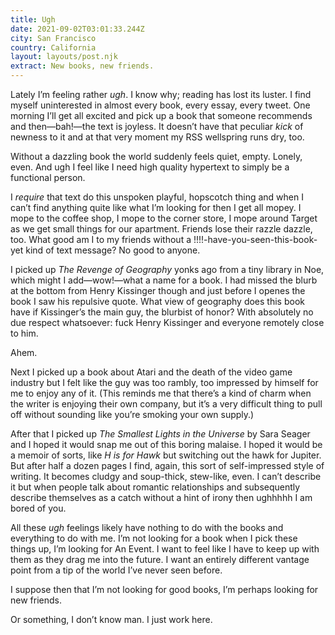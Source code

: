 ```yaml
---
title: Ugh
date: 2021-09-02T03:01:33.244Z
city: San Francisco
country: California
layout: layouts/post.njk
extract: New books, new friends.
---
```


Lately I’m feeling rather _ugh_. I know why; reading has lost its luster. I find myself uninterested in almost every book, every essay, every tweet. One morning I’ll get all excited and pick up a book that someone recommends and then—bah!—the text is joyless. It doesn’t have that peculiar _kick_ of newness to it and at that very moment my RSS wellspring runs dry, too.

Without a dazzling book the world suddenly feels quiet, empty. Lonely, even. And ugh I feel like I need high quality hypertext to simply be a functional person.

I _require_ that text do this unspoken playful, hopscotch thing and when I can’t find anything quite like what I’m looking for then I get all mopey. I mope to the coffee shop, I mope to the corner store, I mope around Target as we get small things for our apartment. Friends lose their razzle dazzle, too. What good am I to my friends without a !!!!-have-you-seen-this-book-yet kind of text message? No good to anyone.

I picked up _The Revenge of Geography_ yonks ago from a tiny library in Noe, which might I add—wow!—what a name for a book. I had missed the blurb at the bottom from Henry Kissinger though and just before I openes the book I saw his repulsive quote. What view of geography does this book have if Kissinger’s the main guy, the blurbist of honor? With absolutely no due respect whatsoever: fuck Henry Kissinger and everyone remotely close to him.

Ahem.

Next I picked up a book about Atari and the death of the video game industry but I felt like the guy was too rambly, too impressed by himself for me to enjoy any of it. (This reminds me that there’s a kind of charm when the writer is enjoying their own company, but it’s a very difficult thing to pull off without sounding like you’re smoking your own supply.)

After that I picked up _The Smallest Lights in the Universe_ by Sara Seager and I hoped it would snap me out of this boring malaise. I hoped it would be a memoir of sorts, like _H is for Hawk_ but switching out the hawk for Jupiter. But after half a dozen pages I find, again, this sort of self-impressed style of writing. It becomes cludgy and soup-thick, stew-like, even. I can’t describe it but when people talk about romantic relationships and subsequently describe themselves as a catch without a hint of irony then ughhhhh I am bored of you.

All these _ugh_ feelings likely have nothing to do with the books and everything to do with me. I’m not looking for a book when I pick these things up, I’m looking for An Event. I want to feel like I have to keep up with them as they drag me into the future. I want an entirely different vantage point from a tip of the world I’ve never seen before.

I suppose then that I’m not looking for good books, I’m perhaps looking for new friends.

Or something, I don’t know man. I just work here.
